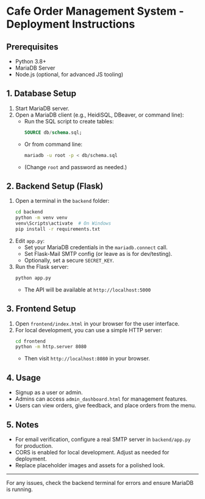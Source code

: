 # Cafe Order Management System - Deployment Instructions

## Prerequisites
- Python 3.8+
- MariaDB Server
- Node.js (optional, for advanced JS tooling)

## 1. Database Setup
1. Start MariaDB server.
2. Open a MariaDB client (e.g., HeidiSQL, DBeaver, or command line):
   - Run the SQL script to create tables:
     ```sql
     SOURCE db/schema.sql;
     ```
   - Or from command line:
     ```sh
     mariadb -u root -p < db/schema.sql
     ```
   - (Change `root` and password as needed.)

## 2. Backend Setup (Flask)
1. Open a terminal in the `backend` folder:
   ```sh
   cd backend
   python -m venv venv
   venv\Scripts\activate  # On Windows
   pip install -r requirements.txt
   ```
2. Edit `app.py`:
   - Set your MariaDB credentials in the `mariadb.connect` call.
   - Set Flask-Mail SMTP config (or leave as is for dev/testing).
   - Optionally, set a secure `SECRET_KEY`.
3. Run the Flask server:
   ```sh
   python app.py
   ```
   - The API will be available at `http://localhost:5000`

## 3. Frontend Setup
1. Open `frontend/index.html` in your browser for the user interface.
2. For local development, you can use a simple HTTP server:
   ```sh
   cd frontend
   python -m http.server 8080
   ```
   - Then visit `http://localhost:8080` in your browser.

## 4. Usage
- Signup as a user or admin.
- Admins can access `admin_dashboard.html` for management features.
- Users can view orders, give feedback, and place orders from the menu.

## 5. Notes
- For email verification, configure a real SMTP server in `backend/app.py` for production.
- CORS is enabled for local development. Adjust as needed for deployment.
- Replace placeholder images and assets for a polished look.

---
For any issues, check the backend terminal for errors and ensure MariaDB is running.
